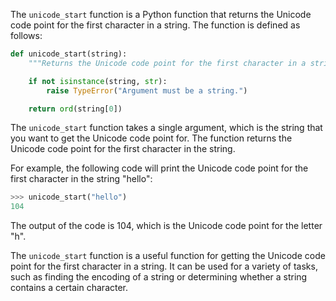 The `unicode_start` function is a Python function that returns the Unicode code point for the first character in a string. The function is defined as follows:

```python
def unicode_start(string):
    """Returns the Unicode code point for the first character in a string."""

    if not isinstance(string, str):
        raise TypeError("Argument must be a string.")

    return ord(string[0])
```

The `unicode_start` function takes a single argument, which is the string that you want to get the Unicode code point for. The function returns the Unicode code point for the first character in the string.

For example, the following code will print the Unicode code point for the first character in the string "hello":

```python
>>> unicode_start("hello")
104
```

The output of the code is 104, which is the Unicode code point for the letter "h".

The `unicode_start` function is a useful function for getting the Unicode code point for the first character in a string. It can be used for a variety of tasks, such as finding the encoding of a string or determining whether a string contains a certain character.
